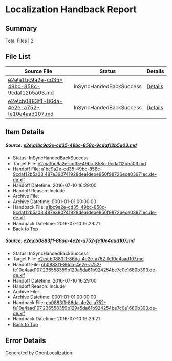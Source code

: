 # <a name='report-top'></a> Localization Handback Report

## Summary
 Total Files | 2

## File List
 Source File | Status | Details 
 ----------- | ------ | ------- 
 [e2e\a1bc9a2e-cd35-49bc-858c-9cdaf12b5a03.md](https://github.com/OpenLocalizationTestOrg/oltest/blob/27551814533ea0170afc2c6ccc1b7956b19910ab/e2e/a1bc9a2e-cd35-49bc-858c-9cdaf12b5a03.md) | InSyncHandedBackSuccess | [Details](#79b1c276ad05b90311e9ff61d6ebaba4c893cf181)
 [e2e\cb0883f1-86da-4e2e-a752-fe10e4aad107.md](https://github.com/OpenLocalizationTestOrg/oltest/blob/27551814533ea0170afc2c6ccc1b7956b19910ab/e2e/cb0883f1-86da-4e2e-a752-fe10e4aad107.md) | InSyncHandedBackSuccess | [Details](#77b9df4c575f2cd3fe10e8f7fa0ef41de6503c783)

## Item Details
##### <a name='79b1c276ad05b90311e9ff61d6ebaba4c893cf181'></a> Source: [e2e\a1bc9a2e-cd35-49bc-858c-9cdaf12b5a03.md](https://github.com/OpenLocalizationTestOrg/oltest/blob/27551814533ea0170afc2c6ccc1b7956b19910ab/e2e/a1bc9a2e-cd35-49bc-858c-9cdaf12b5a03.md)
* Status: InSyncHandedBackSuccess
* Target File: [e2e\a1bc9a2e-cd35-49bc-858c-9cdaf12b5a03.md](https://github.com/OpenLocalizationTestOrg/oltest-dede-fly/blob/978566f30740231b552e0577e125fa004265a4c7/e2e/a1bc9a2e-cd35-49bc-858c-9cdaf12b5a03.md)
* Handoff File: [a1bc9a2e-cd35-49bc-858c-9cdaf12b5a03.487e390741928dea1debe850f98726ece03971ec.de-de.xlf](https://github.com/OpenLocalizationTestOrg/olhandoff-e2e/blob/75b97dcc2919211bd6d70211f113d1d0b75d0f41/ol-handoff/OpenLocalizationTestOrg/oltest-dede-fly/ci/ht/a1bc9a2e-cd35-49bc-858c-9cdaf12b5a03.487e390741928dea1debe850f98726ece03971ec.de-de.xlf)
* Handoff Datetime: 2016-07-10 16:29:00
* Handoff Reason: Include
* Archive File: 
* Archive Datetime: 0001-01-01 00:00:00
* Handback File: [a1bc9a2e-cd35-49bc-858c-9cdaf12b5a03.487e390741928dea1debe850f98726ece03971ec.de-de.xlf](https://github.com/OpenLocalizationTestOrg/olhandback-e2e/blob/f504fb95eb6898cc8a91f2cdde9340706a2df358/ol-handback/OpenLocalizationTestOrg/oltest-dede-fly/ci/ht/a1bc9a2e-cd35-49bc-858c-9cdaf12b5a03.487e390741928dea1debe850f98726ece03971ec.de-de.xlf)
* Handback Datetime: 2016-07-10 16:29:21
* [Back to Top](#report-top)

##### <a name='77b9df4c575f2cd3fe10e8f7fa0ef41de6503c783'></a> Source: [e2e\cb0883f1-86da-4e2e-a752-fe10e4aad107.md](https://github.com/OpenLocalizationTestOrg/oltest/blob/27551814533ea0170afc2c6ccc1b7956b19910ab/e2e/cb0883f1-86da-4e2e-a752-fe10e4aad107.md)
* Status: InSyncHandedBackSuccess
* Target File: [e2e\cb0883f1-86da-4e2e-a752-fe10e4aad107.md](https://github.com/OpenLocalizationTestOrg/oltest-dede-fly/blob/978566f30740231b552e0577e125fa004265a4c7/e2e/cb0883f1-86da-4e2e-a752-fe10e4aad107.md)
* Handoff File: [cb0883f1-86da-4e2e-a752-fe10e4aad107.236558359b129a5da61b924254be7c0e1680b393.de-de.xlf](https://github.com/OpenLocalizationTestOrg/olhandoff-e2e/blob/75b97dcc2919211bd6d70211f113d1d0b75d0f41/ol-handoff/OpenLocalizationTestOrg/oltest-dede-fly/ci/ht/cb0883f1-86da-4e2e-a752-fe10e4aad107.236558359b129a5da61b924254be7c0e1680b393.de-de.xlf)
* Handoff Datetime: 2016-07-10 16:29:00
* Handoff Reason: Include
* Archive File: 
* Archive Datetime: 0001-01-01 00:00:00
* Handback File: [cb0883f1-86da-4e2e-a752-fe10e4aad107.236558359b129a5da61b924254be7c0e1680b393.de-de.xlf](https://github.com/OpenLocalizationTestOrg/olhandback-e2e/blob/f504fb95eb6898cc8a91f2cdde9340706a2df358/ol-handback/OpenLocalizationTestOrg/oltest-dede-fly/ci/ht/cb0883f1-86da-4e2e-a752-fe10e4aad107.236558359b129a5da61b924254be7c0e1680b393.de-de.xlf)
* Handback Datetime: 2016-07-10 16:29:21
* [Back to Top](#report-top)


## Error Details

Generated by OpenLocalization.
